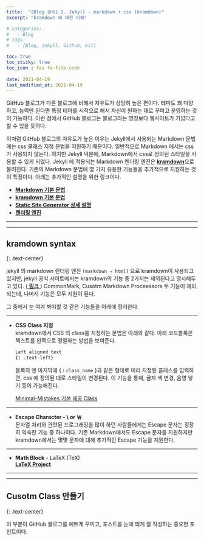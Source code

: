 ```yaml
---
title:  "[Blog 관리] 2. Jekyll - markdown + css (kramdown)"
excerpt: "kramdown 에 대한 이해"

# categories:
#   - Blog
# tags:
#   - [Blog, jekyll, Github, Git]

toc: true
toc_sticky: true
toc_icon : fas fa-file-code
 
date: 2021-04-19
last_modified_at: 2021-04-19
---
```


GitHub 블로그가 다른 블로그에 비해서 자유도가 상당히 높은 편이다. 테마도 꽤 다양하고, 능력만 된다면 특정 테마를 시작으로 해서 자신이 원하는 대로 꾸미고 운영하는 것이 가능하다. 이런 점에서 GitHub 블로그는 블로그라는 명칭보다 웹사이트가 가깝다고 할 수 있을 듯하다.  

이처럼 GitHub 블로그의 자유도가 높은 이유는 Jekyll에서 사용되는 Markdown 문법에는 css 클래스 지정 문법을 지원하기 때문이다. 일반적으로 Markdown 에서는 css가 사용되지 않는다. 하지만 Jekyll 덕분에, Markdown에서 css로 정의된 스타일을 사용할 수 있게 되었다. Jekyll 에 적용되는 Markdown 렌더링 엔진은 [**kramdown**](https://kramdown.gettalong.org/index.html)으로 불려진다. 기존의 Markdown 문법에 몇 가지 유용한 기능들을 추가적으로 지원하는 것이 특징이다. 아래는 추가적인 설명을 위한 링크이다.



- [**Markdown 기본 문법**](https://www.markdownguide.org/basic-syntax/)
- [**kramdown 기본 문법**](https://kramdown.gettalong.org/syntax.html#kramdown-syntax)  
- [**Static Site Generator 상세 설명**]()
- [**렌더링 엔진**]()

-------
-------

## **kramdown syntax**
{: .text-center}  

jekyll 의 markdown 렌더링 엔진 `(markdown ⇒ html)` 으로 kramdown이 사용되고 있지만, jekyll 공식 사이트에서는 kramdown의 기능 중 2가지는 제외된다고 명시해두고 있다. ([ **링크** ](https://jekyllrb.com/docs/configuration/markdown/)) CommonMark, Cusotm Markdown Proceessors 두 기능이 제외되는데, 나머지 기능은 모두 지원이 된다.

그 중에서 눈 여겨 봐야할 것 같은 기능들을 아래에 정리한다.

-------
- **CSS Class 지정**  
kramdown에서 CSS 의 class를 지정하는 문법은 아래와 같다. 아래 코드블록은 텍스트를 왼쪽으로 정렬하는 방법을 보여준다.  

    ```markdown
    Left aligned text
    {: .text-left}
    ```

    블록의 맨 마지막에 { **:** `class_name` }과 같은 형태로 미리 지정된 클래스를 입력하면, css 에 정의된 대로 스타일이 변경된다. 이 기능을 통해, 글자 색 변경, 음영 넣기 등이 가능해진다.  

    [Minimal-Mistakes 기본 제공 Class](https://mmistakes.github.io/minimal-mistakes/docs/utility-classes/)

-------
- **Escape Character - \\ or ￦**  
문자열 처리와 관련된 프로그래밍을 많이 하던 사람들에게는 Escape 문자는 굉장히 익숙한 기능 중 하나이다. 기존 Markdown에서도 Escape 문자를 지원하지만 kramdown에서는 몇몇 문자에 대해 추가적인 Escape 기능을 지원한다.

-------
- **Math Block** - LaTeX (TeX)  
[**LaTeX Project**]()

-------
-------
## **Cusotm Class 만들기**
{: .text-center} 

이 부분이 GitHub 블로그를 예쁘게 꾸미고, 포스트를 눈에 띄게 잘 작성하는 중요한 포인트이다.


